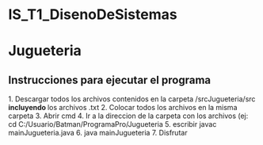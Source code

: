 # IS_T1_DisenoDeSistemas
<h1> Jugueteria </h1>
<h2> Instrucciones para ejecutar el programa </h2>
1. Descargar todos los archivos contenidos en la carpeta /srcJugueteria/src <b> incluyendo </b> los archivos .txt
2. Colocar todos los archivos en la misma carpeta
3. Abrir cmd
4. Ir a la direccion de la carpeta con los archivos (ej: cd C:/Usuario/Batman/ProgramaPro/Jugueteria
5. escribir javac mainJugueteria.java
6. java mainJugueteria
7. Disfrutar
